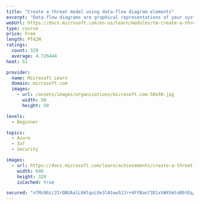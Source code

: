 ```yaml
---
title: "Create a threat model using data-flow diagram elements"
excerpt: "Data-flow diagrams are graphical representations of your system and should specify each element, their interactions and context."
webUrl: https://docs.microsoft.com/en-us/learn/modules/tm-create-a-threat-model-using-foundational-data-flow-diagram-elements/
type: course
price: Free
length: PT42M
ratings:
  count: 329
  average: 4.726444
heat: 51

provider:
  name: Microsoft Learn
  domain: microsoft.com
  images:
    - url: /assets/images/organizations/microsoft.com-50x50.jpg
      width: 50
      height: 50

levels:
  - Beginner

topics:
  - Azure
  - IoT
  - Security

images:
  - url: https://docs.microsoft.com/learn/achievements/create-a-threat-model-using-data-flow-diagram-elements-social.png
    width: 640
    height: 320
    isCached: true

secured: "n7Ms96z/2IrQBUAalL6HlqvLOe3lAtww5JJr+4FYBan73D1xVWXVmtoBbtEq/Teqoovz0O1X0Ad++zqoh9L1iH1JjB+ngGh4s7S931VoYbCFm/jD+pZmoKoRqJ+IneYQgfwE8NZh+wAIaDQtWa9QRMUDxv0SlfVkGXrQz7V7ZvKP8UM6ve88PbM3u3UAdgTgcOF/kWT8diI5BSd7+FfsfxOa3DNUZ9HWiEgiZkJS3yeyecEYvW4ynXb6EyqpgYuIskl9ek9QG+jWgYz5fqKD/9DuFm5S17cfBRyxv9zCcGcaOu38oeiYGNWLtE0Ea7dBs2KJVuUhlqSXqJdz6T51yXyny1AZGmYMRRg9Z5Fuu9XbYRUrEt+lFPbJJh8WffeXHxiqFg2NlyTYIelgaineFmxARKk43h/ZemMa25O1L04=;Cv5DNwtjTmVS0eQVs7IwRg=="
---
```



